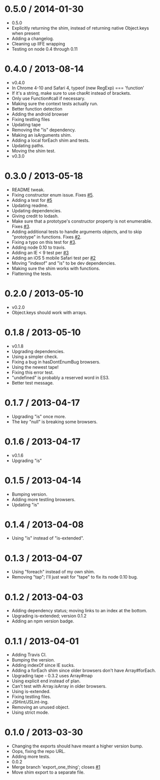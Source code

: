 0.5.0 / 2014-01-30
=================
  * 0.5.0
  * Explicitly returning the shim, instead of returning native Object.keys when present
  * Adding a changelog.
  * Cleaning up IIFE wrapping
  * Testing on node 0.4 through 0.11

0.4.0 / 2013-08-14
==================

  * v0.4.0
  * In Chrome 4-10 and Safari 4, typeof (new RegExp) === 'function'
  * If it's a string, make sure to use charAt instead of brackets.
  * Only use Function#call if necessary.
  * Making sure the context tests actually run.
  * Better function detection
  * Adding the android browser
  * Fixing testling files
  * Updating tape
  * Removing the "is" dependency.
  * Making an isArguments shim.
  * Adding a local forEach shim and tests.
  * Updating paths.
  * Moving the shim test.
  * v0.3.0

0.3.0 / 2013-05-18
==================

  * README tweak.
  * Fixing constructor enum issue. Fixes [#5](https://github.com/ljharb/object-keys/issues/5).
  * Adding a test for [#5](https://github.com/ljharb/object-keys/issues/5)
  * Updating readme.
  * Updating dependencies.
  * Giving credit to lodash.
  * Make sure that a prototype's constructor property is not enumerable. Fixes [#3](https://github.com/ljharb/object-keys/issues/3).
  * Adding additional tests to handle arguments objects, and to skip "prototype" in functions. Fixes [#2](https://github.com/ljharb/object-keys/issues/2).
  * Fixing a typo on this test for [#3](https://github.com/ljharb/object-keys/issues/3).
  * Adding node 0.10 to travis.
  * Adding an IE < 9 test per [#3](https://github.com/ljharb/object-keys/issues/3)
  * Adding an iOS 5 mobile Safari test per [#2](https://github.com/ljharb/object-keys/issues/2)
  * Moving "indexof" and "is" to be dev dependencies.
  * Making sure the shim works with functions.
  * Flattening the tests.

0.2.0 / 2013-05-10
==================

  * v0.2.0
  * Object.keys should work with arrays.

0.1.8 / 2013-05-10
==================

  * v0.1.8
  * Upgrading dependencies.
  * Using a simpler check.
  * Fixing a bug in hasDontEnumBug browsers.
  * Using the newest tape!
  * Fixing this error test.
  * "undefined" is probably a reserved word in ES3.
  * Better test message.

0.1.7 / 2013-04-17
==================

  * Upgrading "is" once more.
  * The key "null" is breaking some browsers.

0.1.6 / 2013-04-17
==================

  * v0.1.6
  * Upgrading "is"

0.1.5 / 2013-04-14
==================

  * Bumping version.
  * Adding more testling browsers.
  * Updating "is"

0.1.4 / 2013-04-08
==================

  * Using "is" instead of "is-extended".

0.1.3 / 2013-04-07
==================

  * Using "foreach" instead of my own shim.
  * Removing "tap"; I'll just wait for "tape" to fix its node 0.10 bug.

0.1.2 / 2013-04-03
==================

  * Adding dependency status; moving links to an index at the bottom.
  * Upgrading is-extended; version 0.1.2
  * Adding an npm version badge.

0.1.1 / 2013-04-01
==================

  * Adding Travis CI.
  * Bumping the version.
  * Adding indexOf since IE sucks.
  * Adding a forEach shim since older browsers don't have Array#forEach.
  * Upgrading tape - 0.3.2 uses Array#map
  * Using explicit end instead of plan.
  * Can't test with Array.isArray in older browsers.
  * Using is-extended.
  * Fixing testling files.
  * JSHint/JSLint-ing.
  * Removing an unused object.
  * Using strict mode.

0.1.0 / 2013-03-30
==================

  * Changing the exports should have meant a higher version bump.
  * Oops, fixing the repo URL.
  * Adding more tests.
  * 0.0.2
  * Merge branch 'export_one_thing'; closes [#1](https://github.com/ljharb/object-keys/issues/1)
  * Move shim export to a separate file.
